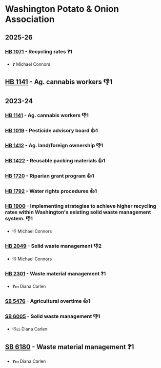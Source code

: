 # Washington Potato & Onion Association
## 2025-26

### [HB 1071](/bill/2025-26/hb/1071/) - Recycling rates   ❓1
* ❓ Michael Connors

## [HB 1141](/bill/2025-26/hb/1141/) - Ag. cannabis workers  👎1 

## 2023-24

### [HB 1141](/bill/2023-24/hb/1141/) - Ag. cannabis workers  👎1 

### [HB 1019](/bill/2023-24/hb/1019/) - Pesticide advisory board 👍1  

### [HB 1412](/bill/2023-24/hb/1412/) - Ag. land/foreign ownership  👎1 

### [HB 1422](/bill/2023-24/hb/1422/) - Reusable packing materials 👍1  

### [HB 1720](/bill/2023-24/hb/1720/) - Riparian grant program 👍1  

### [HB 1792](/bill/2023-24/hb/1792/) - Water rights procedures 👍1  

### [HB 1900](/bill/2023-24/hb/1900/) - Implementing strategies to achieve higher recycling rates within Washington's existing solid waste management system.  👎1 
* 👎 Michael Connors

### [HB 2049](/bill/2023-24/hb/2049/) - Solid waste management  👎2 
* 👎 Michael Connors

### [HB 2301](/bill/2023-24/hb/2301/) - Waste material management   ❓1
* ❓💵 Diana Carlen

### [SB 5476](/bill/2023-24/sb/5476/) - Agricultural overtime 👍1  

### [SB 6005](/bill/2023-24/sb/6005/) - Solid waste management  👎1 
* 👎💵 Diana Carlen

## [SB 6180](/bill/2023-24/sb/6180/) - Waste material management   ❓1
* ❓💵 Diana Carlen
